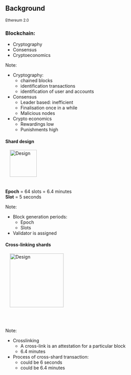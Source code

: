 <!-- .slide: data-background="#146287" -->
## Background

<small> Ethereum 2.0 </small>


<div class="container">
    <div class="col">
    <h3>Blockchain: </h2>
    </div>
    <div class="col">
        <ul>
            <li>Cryptography</li>
            <li>Consensus</li>
            <li>Cryptoeconomics</li>    
        </ul>
    </div>
</div>

Note:
- Cryptography:
    - chained blocks
    - identification transactions
    - identification of user and accounts
- Consensus
    - Leader based: inefficient
    - Finalisation once in a while
    - Malicious nodes
- Crypto economics
    - Rewardings low
    - Punishments high


<h4>Shard design</h4>
<img src="img/shard-design.svg" alt="Design" style="margin-bottom:10%; height: 6em; margin-left:1em" />

<p style="margin-top:-1em;">
<b>Epoch</b> = 64 slots = 6.4 minutes <br> 
<b>Slot</b> = 5 seconds
</p>

Note:
- Block generation periods:
    - Epoch
    - Slots
- Validator is assigned


<h4>Cross-linking shards</h4>
<img src="img/ethereum-design.svg" alt="Design" style="margin-bottom:10%; height: 12em; margin-left:1em" />

Note:
- Crosslinking
    - A cross-link is an attestation for a particular block
    - 6.4 minutes
- Process of cross-shard transaction: 
    - could be 6 seconds
    - could be 6.4 minutes